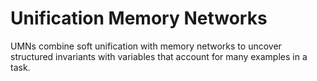 # Unification Memory Networks
UMNs combine soft unification with memory networks to uncover structured invariants with variables that account for many examples in a task.
